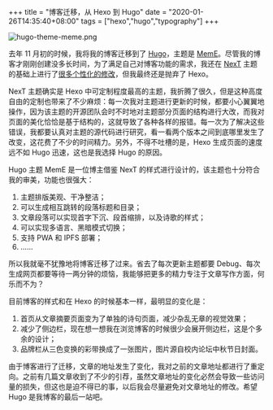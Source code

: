 +++
title = "博客迁移，从 Hexo 到 Hugo"
date = "2020-01-26T14:35:40+08:00"
tags = ["hexo","hugo","typography"]
+++

![hugo-theme-meme.png](/images/hugo-theme-meme.png)

去年 11 月初的时候，我将我的博客迁移到了 [Hugo](https://github.com/gohugoio/hugo)，主题是 [MemE](https://github.com/reuixiy/hugo-theme-meme)。尽管我的博客才刚刚创建没多长时间，为了满足自己对博客功能的需求，我还在 [NexT](https://github.com/theme-next/hexo-theme-next) 主题的基础上进行了[很多个性化的修改](/study/blog/hexo-theme-next-customization/)，但我最终还是抛弃了 Hexo。

NexT 主题确实是 Hexo 中可定制程度最高的主题，我折腾了很久，但是这种高度自由的定制也带来了不少麻烦：每一次我对主题进行更新的时候，都要小心翼翼地操作，因为该主题的开源团队会时不时地对主题部分页面的结构进行大改，而我对页面的美化恰恰是基于结构的，这就导致了各种各样的报错。每一次为了解决这些错误，我都要认真对主题的源代码进行研究，看一看两个版本之间到底哪里发生了改变，这花费了不少的时间精力。另外，不得不吐槽的是，Hexo 生成页面的速度远不如 Hugo 迅速，这也是我选择 Hugo 的原因。

Hugo 主题 MemE 是一位博主借鉴 NexT 的样式进行设计的，该主题也十分符合我的审美，功能也很强大：

1. 主题排版美观、干净整洁；
2. 可以生成相互跳转的段落标题和目录；
3. 文章段落可以实现首字下沉、段首缩排，以及诗歌的样式；
4. 可以实现多语言、黑暗模式切换；
5. 支持 PWA 和 IPFS 部署；
6. ……

所以我就毫不犹豫地将博客迁移了过来。省去了每次更新主题都要 Debug、每次生成网页都要等待一两分钟的烦恼，我能够把更多的精力专注于文章写作方面，何乐而不为？

目前博客的样式和在 Hexo 的时候基本一样，最明显的变化是：

1. 首页从文章摘要页面变为了单独的诗句页面，减少杂乱无章的视觉效果；
2. 减少了侧边栏，现在想一想我在浏览博客的时候很少会展开侧边栏，这是个多余的设计；
3. 品牌栏从三色变换的彩带换成了一张图片，图片源自校内论坛中秋节日封面。

由于博客进行了迁移，文章的地址发生了变化，我对之前的文章地址都进行了重定向。之前有几篇文章收到了不少的引荐，虽然文章地址的变化必然会导致一些访问量的损失，但这也是迫不得已的事，以后我会尽量避免对文章地址的修改。希望 Hugo 是我博客的最后一站吧。